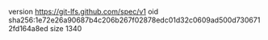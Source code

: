 version https://git-lfs.github.com/spec/v1
oid sha256:1e72e26a90687b4c206b267f02878edc01d32c0609ad500d7306712fd164a8ed
size 1340
